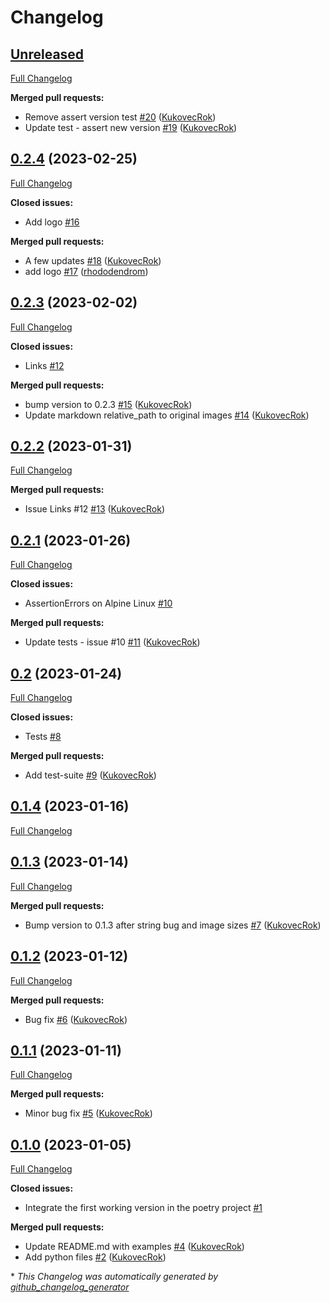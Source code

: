 # Changelog

## [Unreleased](https://github.com/firefly-cpp/thumbnails-readme/tree/HEAD)

[Full Changelog](https://github.com/firefly-cpp/thumbnails-readme/compare/0.2.4...HEAD)

**Merged pull requests:**

- Remove assert version test [\#20](https://github.com/firefly-cpp/thumbnails-readme/pull/20) ([KukovecRok](https://github.com/KukovecRok))
- Update test - assert new version [\#19](https://github.com/firefly-cpp/thumbnails-readme/pull/19) ([KukovecRok](https://github.com/KukovecRok))

## [0.2.4](https://github.com/firefly-cpp/thumbnails-readme/tree/0.2.4) (2023-02-25)

[Full Changelog](https://github.com/firefly-cpp/thumbnails-readme/compare/0.2.3...0.2.4)

**Closed issues:**

- Add logo [\#16](https://github.com/firefly-cpp/thumbnails-readme/issues/16)

**Merged pull requests:**

- A few updates [\#18](https://github.com/firefly-cpp/thumbnails-readme/pull/18) ([KukovecRok](https://github.com/KukovecRok))
- add logo [\#17](https://github.com/firefly-cpp/thumbnails-readme/pull/17) ([rhododendrom](https://github.com/rhododendrom))

## [0.2.3](https://github.com/firefly-cpp/thumbnails-readme/tree/0.2.3) (2023-02-02)

[Full Changelog](https://github.com/firefly-cpp/thumbnails-readme/compare/0.2.2...0.2.3)

**Closed issues:**

- Links [\#12](https://github.com/firefly-cpp/thumbnails-readme/issues/12)

**Merged pull requests:**

- bump version to 0.2.3 [\#15](https://github.com/firefly-cpp/thumbnails-readme/pull/15) ([KukovecRok](https://github.com/KukovecRok))
- Update markdown relative\_path to original images [\#14](https://github.com/firefly-cpp/thumbnails-readme/pull/14) ([KukovecRok](https://github.com/KukovecRok))

## [0.2.2](https://github.com/firefly-cpp/thumbnails-readme/tree/0.2.2) (2023-01-31)

[Full Changelog](https://github.com/firefly-cpp/thumbnails-readme/compare/0.2.1...0.2.2)

**Merged pull requests:**

- Issue Links \#12 [\#13](https://github.com/firefly-cpp/thumbnails-readme/pull/13) ([KukovecRok](https://github.com/KukovecRok))

## [0.2.1](https://github.com/firefly-cpp/thumbnails-readme/tree/0.2.1) (2023-01-26)

[Full Changelog](https://github.com/firefly-cpp/thumbnails-readme/compare/0.2...0.2.1)

**Closed issues:**

- AssertionErrors on Alpine Linux [\#10](https://github.com/firefly-cpp/thumbnails-readme/issues/10)

**Merged pull requests:**

- Update tests - issue \#10 [\#11](https://github.com/firefly-cpp/thumbnails-readme/pull/11) ([KukovecRok](https://github.com/KukovecRok))

## [0.2](https://github.com/firefly-cpp/thumbnails-readme/tree/0.2) (2023-01-24)

[Full Changelog](https://github.com/firefly-cpp/thumbnails-readme/compare/0.1.4...0.2)

**Closed issues:**

- Tests [\#8](https://github.com/firefly-cpp/thumbnails-readme/issues/8)

**Merged pull requests:**

- Add test-suite [\#9](https://github.com/firefly-cpp/thumbnails-readme/pull/9) ([KukovecRok](https://github.com/KukovecRok))

## [0.1.4](https://github.com/firefly-cpp/thumbnails-readme/tree/0.1.4) (2023-01-16)

[Full Changelog](https://github.com/firefly-cpp/thumbnails-readme/compare/0.1.3...0.1.4)

## [0.1.3](https://github.com/firefly-cpp/thumbnails-readme/tree/0.1.3) (2023-01-14)

[Full Changelog](https://github.com/firefly-cpp/thumbnails-readme/compare/0.1.2...0.1.3)

**Merged pull requests:**

- Bump version to 0.1.3 after string bug and image sizes [\#7](https://github.com/firefly-cpp/thumbnails-readme/pull/7) ([KukovecRok](https://github.com/KukovecRok))

## [0.1.2](https://github.com/firefly-cpp/thumbnails-readme/tree/0.1.2) (2023-01-12)

[Full Changelog](https://github.com/firefly-cpp/thumbnails-readme/compare/0.1.1...0.1.2)

**Merged pull requests:**

- Bug fix [\#6](https://github.com/firefly-cpp/thumbnails-readme/pull/6) ([KukovecRok](https://github.com/KukovecRok))

## [0.1.1](https://github.com/firefly-cpp/thumbnails-readme/tree/0.1.1) (2023-01-11)

[Full Changelog](https://github.com/firefly-cpp/thumbnails-readme/compare/0.1.0...0.1.1)

**Merged pull requests:**

- Minor bug fix [\#5](https://github.com/firefly-cpp/thumbnails-readme/pull/5) ([KukovecRok](https://github.com/KukovecRok))

## [0.1.0](https://github.com/firefly-cpp/thumbnails-readme/tree/0.1.0) (2023-01-05)

[Full Changelog](https://github.com/firefly-cpp/thumbnails-readme/compare/7f46583dfac5919379523bebcbe5f8ee26b444fa...0.1.0)

**Closed issues:**

- Integrate the first working version in the poetry project [\#1](https://github.com/firefly-cpp/thumbnails-readme/issues/1)

**Merged pull requests:**

- Update README.md with examples [\#4](https://github.com/firefly-cpp/thumbnails-readme/pull/4) ([KukovecRok](https://github.com/KukovecRok))
- Add python files [\#2](https://github.com/firefly-cpp/thumbnails-readme/pull/2) ([KukovecRok](https://github.com/KukovecRok))



\* *This Changelog was automatically generated by [github_changelog_generator](https://github.com/github-changelog-generator/github-changelog-generator)*
